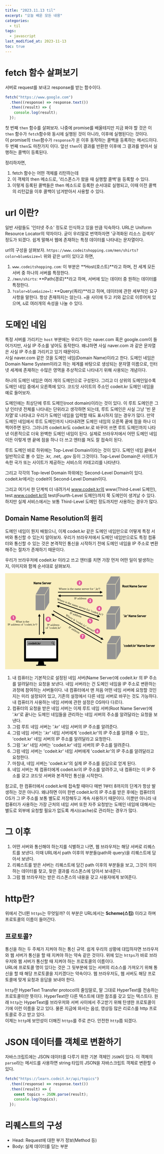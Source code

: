 ```yaml
---
title: "2023.11.13 til"
excerpt: "오늘 배운 모든 내용"
categories:
  - til
tags:
  - javascript
last_modified_at: 2023-11-13
toc: true
---
```


# fetch 함수 살펴보기

서버로 request를 보내고 response를 받는 함수이다.

```javascript
fetch("https://www.google.com")
  .then((response) => response.text())
  .then((result) => {
    console.log(result);
  });
```

첫 번째 `then` 함수를 살펴보자. 나중에 promise를 배울테지만 지금 봐야 할 것은 이 `then` 함수가 `fetch`함수와 동시에 실행된 것이 아니라, 이후에 실행된다는 것이다.  
이 promise의 `then`함수가 `response`가 온 이후 동작하는 콜백을 등록하는 메서드이다. 두 번째 `then`도 마찬가지 이다. 앞선 `then`이 결과를 반환한 이후에 그 결과를 받아서 실행하는 콜백이 등록된다.

정리하자면,

1. fetch 함수는 어떤 객체를 리턴하는데
2. 이 객체의 then 메소드로, '리스폰스가 왔을 때 실행할 콜백'을 등록할 수 있다.
3. 이렇게 등록된 콜백들은 then 메소드로 등록한 순서대로 실행되고, 이때 이전 콜백의 리턴값을 이후 콜백이 넘겨받아서 사용할 수 있다.

# url 이란?

일반 사람들도 '인터넷 주소' 정도로 인식하고 있을 만큼 익숙하다. URL은 Uniform Resource Locator의 약자이다. 굳이 우리말로 번역하자면 '규격화된 리소스 검색자' 정도가 되겠다.
쉽게 말해서 웹에 존재하는 특정 데이터를 나타내는 문자열이다.

url의 구성을 살펴보자.
`https://www.codeitshopping.com/men/shirts?color=blue&size=l`
위와 같은 url이 있다고 하면,

1. `www.codeitshopping.com`: 이 부분은 **Host(호스트)**라고 하며, 전 세계 모든 서버 중 하나의 서버를 특정한다.
2. `/men/shirts`: **Path(경로)**라고 하며, 서버에 있는 데이터 중 원하는 데이터를 특정한다.
3. `?color=blue&size=l`: **Query(쿼리)**라고 하며, 데이터에 관한 세부적인 요구사항을 말한다. 항상 존재하지는 않는다. `=`을 사이에 두고 키와 값으로 이루어져 있으며, `&`로 여러개의 속성을 나눌 수 있다.

# 도메인 네임

특정 서버를 가리키는 `host` 부분에는 우리가 아는 naver.com 혹은 google.com이 들어가지만, 사실 IP 주소를 넣어도 동작한다. 왜냐하면 사실 naver.com 과 같은 문자열은 사실 IP 주소를 가리키고 있기 때문이다.  
사실 naver.com 같은 것을 도메인 네임(Domain Name)이라고 한다. 도메인 네임은 Domain Name System이라고 하는 체계를 바탕으로 생성되는 문자열 이름으로, 인터넷 세계에 존재하는 수많은 영역을 추상적으로 나타내기 위해 사용되는 개념이다.

하나의 도메인 네임은 여러 개의 도메인으로 구성된다. 그리고 더 상위의 도메인일수록 도메인 네임 중에서 오른쪽에 있다. 코드잇 사이트의 주소인 codeit.kr 도메인 네임을 예로 들어보자.

도메인에는 최상단에 루트 도메인(root domain)이라는 것이 있다. 이 루트 도메인은 그냥 인터넷 전체를 나타내는 단위라고 생각하면 되는데, 루트 도메인은 사실 그냥 '빈 문자열'로 나타내고 우리가 도메인 네임을 입력할 때도 표시하지 않는 경우가 많다. 만약 도메인 네임에서 루트 도메인까지 나타내려면 도메인 네임의 오른쪽 끝에 점을 하나 더 찍어주면 된다. 그러니까 codeit.kr도 codeit.kr.로 바꾸어 쓰면 루트 도메인까지 나타낸 이론적으로 더욱 완벽한 도메인 네임이 된다. 실제로 브라우저에서 어떤 도메인 네임이든 이렇게 맨 끝에 점을 하나 더 쓰고 엔터를 쳐도 잘 접속이 된다.

루트 도메인 뱌로 하위에는 Top-Level Domain이라는 것이 있다. 도메인 네임 끝에서 일반적으로 볼 수 있는 .kr, .net, .gov 등이 그것이다. Top-Level Domain은 사이트가 속한 국가 또는 사이트가 제공하는 서비스의 카테고리를 나타낸다.

그리고 각각의 Top-level Domain 하위에는 Second-Level Domain이 있다. codeit.kr에서는 codeit이 Second-Level Domain이다.

그리고 여기서 한 단계씩 더 내려가서 www.codeit.kr의 www(Third-Level 도메인), test.www.codeit.kr의 test(Fourth-Level 도메인)까지 쭉 도메인이 생겨날 수 있다. 하지만 실제 서비스에서는 보통 Third-Level 도메인 정도까지만 사용하는 경우가 많다.

## Domain Name Resolution의 원리

도메인 네임이 뭔지 배웠으니, 이제 codeit.kr 같은 도메인 네임만으로 어떻게 특정 서버와 통신할 수 있는지 알아보자. 우리가 브라우저에서 도메인 네임만으로도 특정 컴퓨터와 통신할 수 있는 것은 본격적인 통신을 시작하기 전에 도메인 네임을 IP 주소로 변환해주는 절차가 존재하기 때문이다.

우리가 브라우저에 codeit.kr 이라고 쓰고 엔터를 치면 가장 먼저 어떤 일이 발생하는지, 이미지와 함께 순서대로 살펴보자.

![Domain Name Resolution의 원리](/assets//images/domain-name-resolution.png)

1. 내 컴퓨터는 기본적으로 설정된 네임 서버(Name Server)에 codeit.kr 의 IP 주소를 알려달라는 요청을 보낸다. 네임 서버라는 건 도메인 네임을 IP 주소로 변환하는 과정에 참여하는 서버들이다. 내 컴퓨터에서 맨 처음 어떤 네임 서버에 요청할 것인지는 미리 설정되어 있고, 기존의 설정에서 다른 네임 서버로 바꾸는 것도 가능하다. 내 컴퓨터가 사용하는 네임 서버에 관한 설정은 OS마다 다르다.
2. 컴퓨터의 요청을 받은 네임 서버는 이제 루트 네임 서버(Root Name Server)에 '.kr'로 끝나는 도메인 네임들을 관리하는 네임 서버의 주소를 알려달라는 요청을 보낸다.
3. 그럼 루트 네임 서버는 '.kr' 네임 서버의 IP 주소를 알려준다.
4. 그럼 네임 서버는 '.kr' 네임 서버에게 'codeit.kr'의 IP 주소를 알려줄 수 있는, 'codeit.kr' 네임 서버의 IP 주소를 알려달라고 요청한다.
5. 그럼 '.kr' 네임 서버는 'codeit.kr' 네임 서버의 IP 주소를 알려준다.
6. 그럼 네임 서버는 'codeit.kr' 네임 서버에게 'codeit.kr'의 IP 주소를 알려달라고 요청한다.
7. 마침내, 네임 서버는 'codeit.kr'의 실제 IP 주소를 응답으로 얻게 된다.
8. 네임 서버는 제 컴퓨터에게 codeit.kr의 IP 주소를 알려주고, 내 컴퓨터는 이 IP 주소를 갖고 코드잇 서버와 본격적인 통신을 시작한다.

참고로, 한 컴퓨터에서 codeit.kr에 접속할 때마다 매번 1부터 8까지의 단계가 항상 발생하는 것은 아니다. 왜냐하면 이미 한번 codeit.kr의 IP 주소를 받은 후에는 컴퓨터의 OS가 그 IP 주소를 보통 별도로 저장해두고 계속 사용하기 때문이다. 이뿐만 아니라 내 컴퓨터가 사용하는 가장 근처의 네임 서버 또한 자주 요청받는 도메인 네임에 대해서는 별도로 외부에 요청할 필요가 없도록 캐시(cache)로 관리하는 경우가 많다.

# 그 이후

1. 어떤 서버와 통신해야 하는지를 식별하고 나면, 웹 브라우저는 해당 서버로 리퀘스트를 보낸다. 이때 URL에서 path 이후의 부분들(path와 query)을 리퀘스트에 담아서 보낸다.
2. 리퀘스트를 받은 서버는 리퀘스트에 담긴 path 이후의 부분들을 보고, 그것이 의미하는 데이터를 찾고, 찾은 결과를 리스폰스에 담아서 보내준다.
3. 그럼 웹 브라우저는 받은 리스폰스의 내용을 갖고 사용자에게 보여준다.

# http란?

위에서 건너뛴 `https`는 무엇일까? 이 부분은 URL에서는 **Scheme(스킴)** 이라고 하며 프로토콜의 이름이 들어간다.

## 프로토콜?

통신을 하는 두 주체가 지켜야 하는 통신 규약. 쉽게 우리의 상황에 대입하자면 브라우저와 웹 서버가 통신을 할 때 지켜야 하는 약속 같은 것이다. 위에 있는 `https`가 바로 브라우저와 웹 서버가 통신할 때 지켜야 하는 프로토콜의 이름이다.  
URL에 프로토콜 명이 있다는 것은 그 뒷부분에 있는 서버의 리소스를 가져오기 위해 통신을 할 때 해당 프로토콜을 지키겠다는 약속이다. 웹 브라우저도, 웹 서버도 해당 프로토콜에 맞게 요청과 응답을 보내야 한다.

`http`란 HyperText Transfer protocol의 줄임말로, 말 그대로 HyperText를 전송하는 프로토콜이란 뜻이다. HyperText란 다른 텍스트에 대한 참조를 갖고 있는 텍스트다. 원래 `http`는 HyperText를 브라우저와 서버 사이에서 주고받기 위해 탄생한 프로토콜이기에 이런 이름을 갖고 있다. 물론 지금에 와서는 음성, 영상등 많은 리로스를 http 프로토콜로 주고 받고 있다.  
이제는 `http`에 보안성이 더해진 `https`를 주로 쓴다. 안전한 `http`쯤 되겠다.

# JSON 데이터를 객체로 변환하기

자바스크립트에는 JSON 데이터를 다루기 위한 기본 객체인 `JSON`이 있다. 이 객체의 `parse`라는 메서드를 사용하면 string 타입의 JSON을 자바스크립트 객체로 변환할 수 있다.

```javascript
fetch("https://learn.codeit.kr/api/topics")
  .then((response) => response.text())
  .then((result) => {
    const topics = JSON.parse(result);
    console.log(topics);
  });
```

# 리퀘스트의 구성

- Head: Request에 대한 부가 정보(Method 등)
- Body: 실제 데이터를 담는 부분
